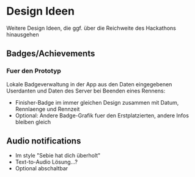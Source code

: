 # Design Ideen
Weitere Design Ideen, die ggf. über die Reichweite des Hackathons hinausgehen

## Badges/Achievements
### Fuer den Prototyp
Lokale Badgeverwaltung in der App aus den Daten eingegebenen Userdanten und Daten des Server bei Beenden eines Rennens:
* Finisher-Badge im immer gleichen Design zusammen mit Datum, Rennlaenge und Rennzeit
* Optional: Andere Badge-Grafik fuer den Erstplatzierten, andere Infos bleiben gleich

## Audio notifications
- Im style "Sebie hat dich überholt"
- Text-to-Audio Lösung...?
- Optional abschaltbar
